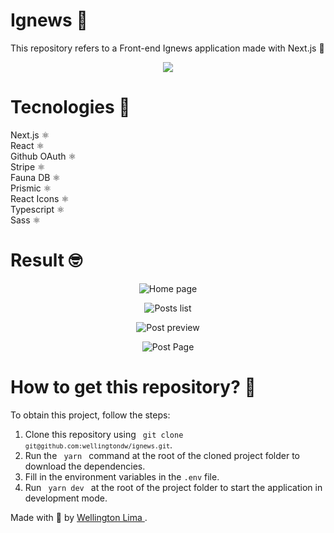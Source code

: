 # Ignews 📖
This repository refers to a Front-end Ignews application made with Next.js 🚀 <br />

<p align="center" t>
  <img src="https://res.cloudinary.com/dyxcgmvy9/image/upload/v1616769072/icons/react_uqc9x7.png" />
</p>

# Tecnologies 🚀
Next.js ⚛️ <br />
React ⚛️ <br />
Github OAuth ⚛️ <br />
Stripe ⚛️ <br />
Fauna DB ⚛️ <br />
Prismic ⚛️ <br />
React Icons ⚛️ <br />
Typescript ⚛️ <br />
Sass ⚛️

# Result 🤓
<p align="center">
  <img src="https://res.cloudinary.com/dyxcgmvy9/image/upload/v1616769391/ignews/home_nddfij.png" alt='Home page'/>
</p>

<p align="center" t>
  <img src="https://res.cloudinary.com/dyxcgmvy9/image/upload/v1616769390/ignews/posts-list_eq97b1.png" alt='Posts list'/>
</p>

<p align="center" t>
  <img src="https://res.cloudinary.com/dyxcgmvy9/image/upload/v1616769390/ignews/posts-preview_q2fsw0.png" 
  alt='Post preview'
  />
</p>

<p align="center" t>
  <img src="https://res.cloudinary.com/dyxcgmvy9/image/upload/v1616769390/ignews/posts-page_qnvom0.png" 
  alt='Post Page'
  />
</p>




# How to get this repository? 🤔
To obtain this project, follow the steps:
1. Clone this repository using <code> git clone `git@github.com:wellingtondw/ignews.git`</code>.
2. Run the <code> yarn </code> command at the root of the cloned project folder to download the dependencies.
3. Fill in the environment variables in the <code>.env</code> file.
4. Run <code> yarn dev </code> at the root of the project folder to start the application in development mode.

Made with 💜 by <a href="https://www.linkedin.com/in/wellington-lima-silva/" target="_blank"> Wellington Lima </a>. <br />
<br />